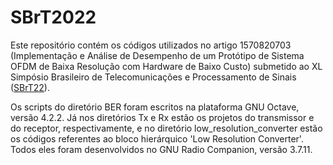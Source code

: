 # SBrT2022
Este repositório contém os códigos utilizados no artigo 1570820703 (Implementação e Análise de Desempenho de um Protótipo de Sistema OFDM de Baixa Resolução com Hardware de Baixo Custo) submetido ao XL Simpósio Brasileiro de Telecomunicações e Processamento de Sinais ([SBrT22](https://www.sbrt.org.br/sbrt2022/)).

Os scripts do diretório BER foram escritos na plataforma GNU Octave, versão 4.2.2. Já nos diretórios Tx e Rx estão os projetos do transmissor e do receptor, respectivamente, e no diretório low_resolution_converter estão os códigos referentes ao bloco hierárquico 'Low Resolution Converter'. Todos eles foram desenvolvidos no GNU Radio Companion, versão 3.7.11.
